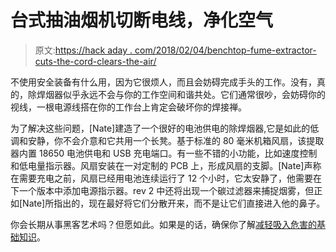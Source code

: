 # 台式抽油烟机切断电线，净化空气

> 原文:[https://hack aday . com/2018/02/04/benchtop-fume-extractor-cuts-the-cord-clears-the-air/](https://hackaday.com/2018/02/04/benchtop-fume-extractor-cuts-the-cord-clears-the-air/)

不使用安全装备有什么用，因为它很烦人，而且会妨碍完成手头的工作。没有，真的，除焊烟器似乎永远不会与你的工作空间和谐共处。它们通常很吵，会妨碍你的视线，一根电源线搭在你的工作台上肯定会破坏你的焊接禅。

为了解决这些问题，[Nate]建造了一个很好的电池供电的除焊烟器,它是如此的低调和安静，你不会介意和它共用一个长凳。基于标准的 80 毫米机箱风扇，该提取器内置 18650 电池供电和 USB 充电端口。有一些不错的小功能，比如速度控制和低电量指示器。风扇安装在一对定制的 PCB 上，形成风扇的支脚。[Nate]声称在需要充电之前，风扇已经用电池连续运行了 12 个小时，它太安静了，他需要在下一个版本中添加电源指示器。rev 2 中还将出现一个碳过滤器来捕捉烟雾，但正如[Nate]所指出的，现在最好将它们分散开来，而不是让它们直接进入他的鼻子。

你会长期从事黑客艺术吗？但愿如此。如果是的话，确保你了解[减轻吸入危害的基础知识](https://hackaday.com/2016/09/26/the-healthy-maker-tackling-vapors-fumes-and-heavy-metals/)。